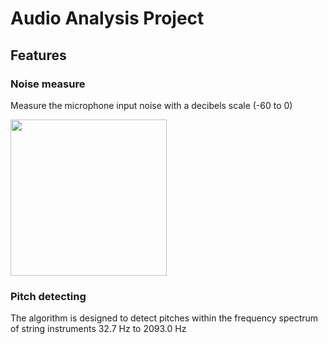 # Audio Analysis Project

## Features
### Noise measure
Measure the microphone input noise with a decibels scale (-60 to 0)
 
<img src="https://github.com/matheuslmpereira/flutter-audio-analiser/assets/11295011/7127c7f3-951e-4b27-aa62-2c0ad759dd00" width="250">

### Pitch detecting
The algorithm is designed to detect pitches within the frequency spectrum of string instruments 32.7 Hz to 2093.0 Hz


